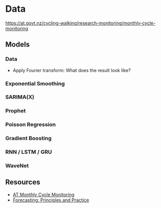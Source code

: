 # Data

https://at.govt.nz/cycling-walking/research-monitoring/monthly-cycle-monitoring

## Models

### Data
- Apply Fourier transform: What does the result look like?

### Exponential Smoothing

### SARIMA(X)

### Prophet

### Poisson Regression

### Gradient Boosting

### RNN / LSTM / GRU

### WaveNet

## Resources

- [AT Monthly Cycle Monitoring](https://at.govt.nz/cycling-walking/research-monitoring/monthly-cycle-monitoring)
- [Forecasting: Principles and Practice](https://otexts.com/fpp3/)
